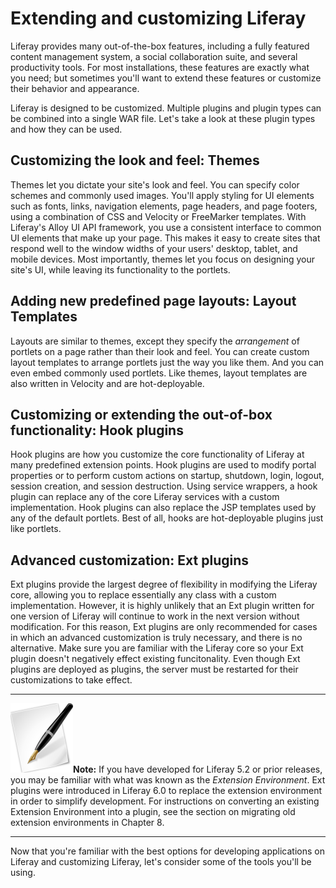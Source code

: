 # Extending and customizing Liferay

Liferay provides many out-of-the-box features, including a fully featured
content management system, a social collaboration suite, and several
productivity tools. For most installations, these features are exactly what you
need; but sometimes you'll want to extend these features or customize their
behavior and appearance. 

Liferay is designed to be customized. Multiple plugins and plugin types can be
combined into a single WAR file. Let's take a look at these plugin types and how
they can be used. 

## Customizing the look and feel: Themes

Themes let you dictate your site's look and feel. You can specify color schemes
and commonly used images. You'll apply styling for UI elements such as fonts,
links, navigation elements, page headers, and page footers, using a combination
of CSS and Velocity or FreeMarker templates. With Liferay's Alloy UI API
framework, you use a consistent interface to common UI elements that make up
your page. This makes it easy to create sites that respond well to the window
widths of your users' desktop, tablet, and mobile devices. Most importantly,
themes let you focus on designing your site's UI, while leaving its
functionality to the portlets. 

## Adding new predefined page layouts: Layout Templates

Layouts are similar to themes, except they specify the *arrangement* of portlets
on a page rather than their look and feel. You can create custom layout
templates to arrange portlets just the way you like them. And you can even embed
commonly used portlets. Like themes, layout templates are also written in
Velocity and are hot-deployable. 

## Customizing or extending the out-of-box functionality: Hook plugins

Hook plugins are how you customize the core functionality of Liferay at many
predefined extension points. Hook plugins are used to modify portal properties
or to perform custom actions on startup, shutdown, login, logout, session
creation, and session destruction. Using service wrappers, a hook plugin can
replace any of the core Liferay services with a custom implementation. Hook
plugins can also replace the JSP templates used by any of the default portlets.
Best of all, hooks are hot-deployable plugins just like portlets. 

## Advanced customization: Ext plugins

Ext plugins provide the largest degree of flexibility in modifying the Liferay
core, allowing you to replace essentially any class with a custom
implementation. However, it is highly unlikely that an Ext plugin written for
one version of Liferay will continue to work in the next version without
modification. For this reason, Ext plugins are only recommended for cases in
which an advanced customization is truly necessary, and there is no alternative.
Make sure you are familiar with the Liferay core so your Ext plugin doesn't
negatively effect existing funcitonality. Even though Ext plugins are deployed
as plugins, the server must be restarted for their customizations to take
effect. 

---

 ![note](../../images/tip-pen-paper.png)**Note:** If you have developed for
 Liferay 5.2 or prior releases, you may be familiar with what was known as the
 *Extension Environment*. Ext plugins were introduced in Liferay 6.0 to replace
 the extension environment in order to simplify development. For instructions on
 converting an existing Extension Environment into a plugin, see the section
 on migrating old extension environments in Chapter 8.

---

Now that you're familiar with the best options for developing applications on
Liferay and customizing Liferay, let's consider some of the tools you'll be
using.
